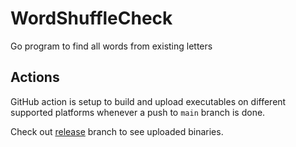 # WordShuffleCheck
Go program to find all words from existing letters

## Actions

GitHub action is setup to build and upload executables on different supported platforms whenever a push to `main` branch is done.

Check out [release](https://github.com/HARDY8118/WordShuffleCheck/tree/release/build) branch to see uploaded binaries.
